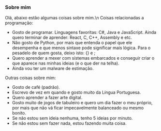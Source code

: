 <!--### Hi there 👋 -->
<!--
**Jeasiel/Jeasiel** is a ✨ _special_ ✨ repository because its `README.md` (this file) appears on your GitHub profile.

Here are some ideas to get you started:

- 🔭 I’m currently working on ...
- 🌱 I’m currently learning ...
- 👯 I’m looking to collaborate on ...
- 🤔 I’m looking for help with ...
- 💬 Ask me about ...
- 📫 How to reach me: ...
- 😄 Pronouns: ...
- ⚡ Fun fact: ...
-->
### Sobre mim
Olá, abaixo estão algumas coisas sobre mim.\n
Coisas relacionadas a programação:
* Gosto de programar. Linguagens favoritas: C#, Java e JavaScript. Ainda quero terminar de aprender: React, C, C++, Assembly e etc.
* Não gosto de Python, por mais que entenda o papel que ele desempenha e que menos sintaxe pode significar mais lógica. Para o pesadelo de quem gosta, deixo isto: {} e ;
* Quero aprender a mexer com sistemas embarcados e conseguir criar o que aparece nas minhas ideias (e o que der na telha).
* Ainda vou ter um malware de estimação.

Outras coisas sobre mim:
* Gosto de café (padrão).
* Escrevo de vez em quando e gosto muito da Língua Portuguesa.
* Quero aprender a fazer arte digital.
* Gosto muito de jogos de tabuleiro e quero um dia fazer o meu próprio, por mais que não vá ficar impecavelmente balanceado ou mesmo bonito.
* Se não estou sem ideia nenhuma, tenho 5 ideias por minuto.
* Se não estou sem fazer nada, estou fazendo muita coisa.

